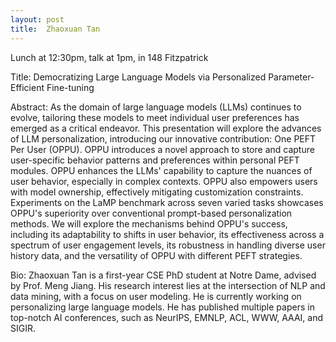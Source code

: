 ```yaml
---
layout: post
title:  Zhaoxuan Tan
---
```


Lunch at 12:30pm, talk at 1pm, in 148 Fitzpatrick

Title: Democratizing Large Language Models via Personalized Parameter-Efficient Fine-tuning

Abstract: As the domain of large language models (LLMs) continues to evolve, tailoring these models to meet individual user preferences has emerged as a critical endeavor. This presentation will explore the advances of LLM personalization, introducing our innovative contribution: One PEFT Per User (OPPU). OPPU introduces a novel approach to store and capture user-specific behavior patterns and preferences within personal PEFT modules. OPPU enhances the LLMs' capability to capture the nuances of user behavior, especially in complex contexts. OPPU also empowers users with model ownership, effectively mitigating customization constraints. Experiments on the LaMP benchmark across seven varied tasks showcases OPPU's superiority over conventional prompt-based personalization methods. We will explore the mechanisms behind OPPU's success, including its adaptability to shifts in user behavior, its effectiveness across a spectrum of user engagement levels, its robustness in handling diverse user history data, and the versatility of OPPU with different PEFT strategies.

Bio: Zhaoxuan Tan is a first-year CSE PhD student at Notre Dame, advised by Prof. Meng Jiang. His research interest lies at the intersection of NLP and data mining, with a focus on user modeling. He is currently working on personalizing large language models. He has published multiple papers in top-notch AI conferences, such as NeurIPS, EMNLP, ACL, WWW,  AAAI, and SIGIR.
